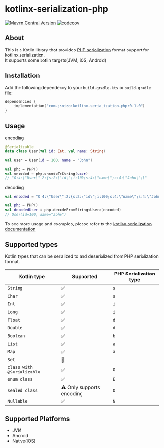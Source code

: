 # kotlinx-serialization-php

[![Maven Central Version](https://img.shields.io/maven-central/v/com.jsoizo/kotlinx-serialization-php)](https://central.sonatype.com/artifact/com.jsoizo/kotlinx-serialization-php/overview)
[![codecov](https://codecov.io/gh/jsoizo/kotlinx-serialization-php/graph/badge.svg?token=akOxbdLONY)](https://codecov.io/gh/jsoizo/kotlinx-serialization-php)

## About

This is a Kotlin library that provides [PHP serialization](https://www.php.net/manual/en/function.serialize.php) format support for kotlinx.serialization.  
It supports some kotlin targets(JVM, iOS, Android)

## Installation

Add the following dependency to your `build.gradle.kts` or `build.gradle` file:

```kotlin
dependencies {
    implementation("com.jsoizo:kotlinx-serialization-php:0.1.0")
}
```

## Usage

encoding

```kotlin
@Serializable
data class User(val id: Int, val name: String)

val user = User(id = 100, name = "John")

val php = PHP()
val encoded = php.encodeToString(user)
// "O:4:\"User\":2:{s:2:\"id\";i:100;s:4:\"name\";s:4:\"John\";}"
```

decoding

```kotlin
val encoded = "O:4:\"User\":2:{s:2:\"id\";i:100;s:4:\"name\";s:4:\"John\";}"

val php = PHP()
val decodedUser = php.decodeFromString<User>(encoded)
// User(id=100, name="John")
```

To see more usage and examples, please refer to the [kotlinx.serialization documentation](https://github.com/Kotlin/kotlinx.serialization/blob/master/docs/basic-serialization.md)

## Supported types

Kotlin types that can be serialized to and deserialized from PHP serialization format.

| Kotlin type                | Supported                 | PHP Serialization type |
|----------------------------|---------------------------|------------------------|
| `String`                   | ✅                         | `s`                    |
| `Char`                     | ✅                         | `s`                    |
| `Int`                      | ✅                         | `i`                    |
| `Long`                     | ✅                         | `i`                    |
| `Float`                    | ✅                         | `d`                    |
| `Double`                   | ✅                         | `d`                    |
| `Boolean`                  | ✅                         | `b`                    |
| `List`                     | ✅                         | `a`                    |
| `Map`                      | ✅                         | `a`                    |
| `Set`                      | 🚫                        |                        |   
| `class with @Serializable` | ✅                         | `O`                    |
| `enum class`               | ✅                         | `E`                    |
| `sealed class`             | ⚠️ Only supports encoding | `O`                     |
| `Nullable`                 | ✅                         | `N`                    |

## Supported Platforms

- JVM
- Android
- Native(iOS)